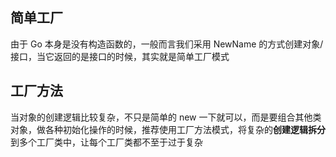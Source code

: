## 简单工厂
由于 Go 本身是没有构造函数的，一般而言我们采用 NewName  的方式创建对象/接口，当它返回的是接口的时候，其实就是简单工厂模式
## 工厂方法
当对象的创建逻辑比较复杂，不只是简单的 new 一下就可以，而是要组合其他类对象，做各种初始化操作的时候，推荐使用工厂方法模式，将复杂的**创建逻辑拆分**到多个工厂类中，让每个工厂类都不至于过于复杂